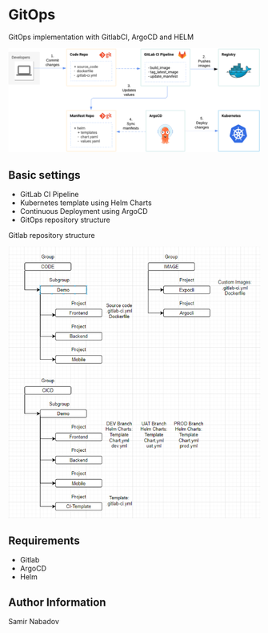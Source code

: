 __GitOps__
================================

GitOps implementation with  GitlabCI, ArgoCD and HELM

![Screenshot](GitOpsImage.png)

Basic settings
------------
* GitLab CI Pipeline
* Kubernetes template using Helm Charts
* Continuous Deployment using ArgoCD
* GitOps repository structure

Gitlab repository structure

![Screenshot](Topology.png)

__Requirements__
------------
* Gitlab
* ArgoCD
* Helm

__Author Information__
------------------

Samir Nabadov

